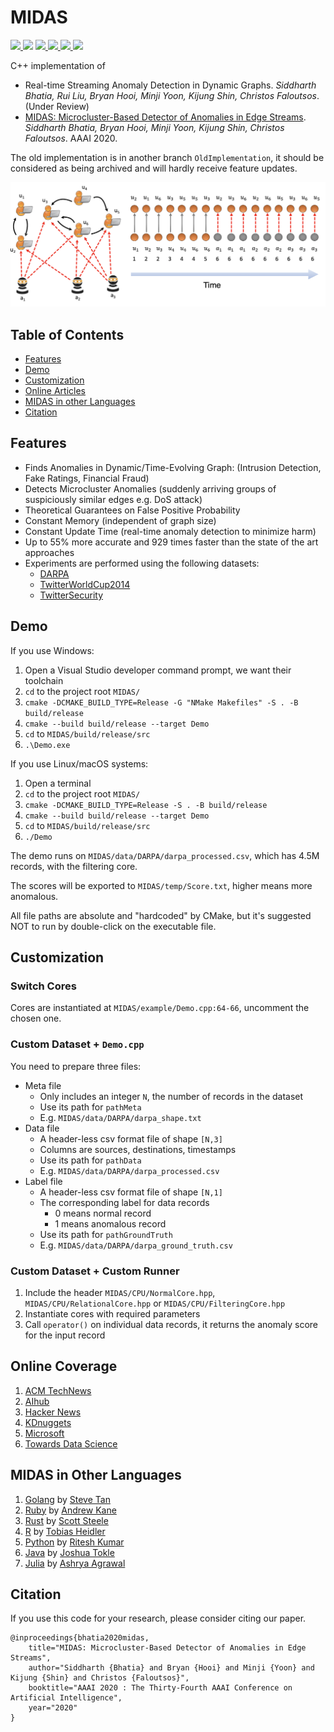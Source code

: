 # MIDAS

<p>
  <a href="https://aaai.org/Conferences/AAAI-20/">
    <img src="http://img.shields.io/badge/AAAI-2020-red.svg">
  </a>
  <a href="https://arxiv.org/pdf/1911.04464.pdf"><img src="http://img.shields.io/badge/Paper-PDF-brightgreen.svg"></a>
  <a href="https://www.comp.nus.edu.sg/~sbhatia/assets/pdf/midasslides.pdf">
      <img src="http://img.shields.io/badge/Slides-PDF-ff9e18.svg">
  </a>
  <a href="https://youtu.be/Bd4PyLCHrto">
    <img src="http://img.shields.io/badge/Talk-Youtube-ff69b4.svg">
  </a>
  <a href="https://www.youtube.com/watch?v=DPmN-uPW8qU"> 
    <img src="https://img.shields.io/badge/Overview-Youtube-orange.svg">
  </a>
  <a href="https://github.com/bhatiasiddharth/MIDAS/blob/master/LICENSE">
    <img src="https://img.shields.io/badge/License-Apache%202.0-blue.svg">
  </a>
</p>

C++ implementation of

- Real-time Streaming Anomaly Detection in Dynamic Graphs. *Siddharth Bhatia, Rui Liu, Bryan Hooi, Minji Yoon, Kijung Shin, Christos Faloutsos*. (Under Review)
- [MIDAS: Microcluster-Based Detector of Anomalies in Edge Streams](https://arxiv.org/pdf/1911.04464.pdf). *Siddharth Bhatia, Bryan Hooi, Minji Yoon, Kijung Shin, Christos Faloutsos*. AAAI 2020.

The old implementation is in another branch `OldImplementation`, it should be considered as being archived and will hardly receive feature updates.

![](asset/Intro.png)

## Table of Contents

- [Features](#features)
- [Demo](#demo)
- [Customization](#customization)
- [Online Articles](#online-articles)
- [MIDAS in other Languages](#midas-in-other-languages)
- [Citation](#citation)

## Features

- Finds Anomalies in Dynamic/Time-Evolving Graph: (Intrusion Detection, Fake Ratings, Financial Fraud)
- Detects Microcluster Anomalies (suddenly arriving groups of suspiciously similar edges e.g. DoS attack)
- Theoretical Guarantees on False Positive Probability
- Constant Memory (independent of graph size)
- Constant Update Time (real-time anomaly detection to minimize harm)
- Up to 55% more accurate and 929 times faster than the state of the art approaches
- Experiments are performed using the following datasets: 
  - [DARPA](https://www.ll.mit.edu/r-d/datasets/1998-darpa-intrusion-detection-evaluation-dataset)
  - [TwitterWorldCup2014](http://odds.cs.stonybrook.edu/twitterworldcup2014-dataset)
  - [TwitterSecurity](http://odds.cs.stonybrook.edu/twittersecurity-dataset)

## Demo

If you use Windows:

1. Open a Visual Studio developer command prompt, we want their toolchain
1. `cd` to the project root `MIDAS/`
1. `cmake -DCMAKE_BUILD_TYPE=Release -G "NMake Makefiles" -S . -B build/release`
1. `cmake --build build/release --target Demo`
1. `cd` to `MIDAS/build/release/src`
1. `.\Demo.exe`

If you use Linux/macOS systems:

1. Open a terminal
1. `cd` to the project root `MIDAS/`
1. `cmake -DCMAKE_BUILD_TYPE=Release -S . -B build/release`
1. `cmake --build build/release --target Demo`
1. `cd` to `MIDAS/build/release/src`
1. `./Demo`

The demo runs on `MIDAS/data/DARPA/darpa_processed.csv`, which has 4.5M records, with the filtering core.

The scores will be exported to `MIDAS/temp/Score.txt`, higher means more anomalous.

All file paths are absolute and "hardcoded" by CMake, but it's suggested NOT to run by double-click on the executable file.

## Customization

### Switch Cores

Cores are instantiated at `MIDAS/example/Demo.cpp:64-66`, uncomment the chosen one.

### Custom Dataset + `Demo.cpp`

You need to prepare three files:

- Meta file
  - Only includes an integer `N`, the number of records in the dataset
  - Use its path for `pathMeta`
  - E.g. `MIDAS/data/DARPA/darpa_shape.txt`
- Data file
  - A header-less csv format file of shape `[N,3]`
  - Columns are sources, destinations, timestamps
  - Use its path for `pathData`
  - E.g. `MIDAS/data/DARPA/darpa_processed.csv`
- Label file
  - A header-less csv format file of shape `[N,1]`
  - The corresponding label for data records
    - 0 means normal record
    - 1 means anomalous record
  - Use its path for `pathGroundTruth`
  - E.g. `MIDAS/data/DARPA/darpa_ground_truth.csv`

### Custom Dataset + Custom Runner

1. Include the header `MIDAS/CPU/NormalCore.hpp`, `MIDAS/CPU/RelationalCore.hpp` or `MIDAS/CPU/FilteringCore.hpp`
1. Instantiate cores with required parameters
1. Call `operator()` on individual data records, it returns the anomaly score for the input record

## Online Coverage

1. [ACM TechNews](https://technews.acm.org/archives.cfm?fo=2020-05-may/may-06-2020.html)
2. [AIhub](https://aihub.org/2020/05/01/interview-with-siddharth-bhatia-a-new-approach-for-anomaly-detection/)
3. [Hacker News](https://news.ycombinator.com/item?id=22802604)
4. [KDnuggets](https://www.kdnuggets.com/2020/04/midas-new-baseline-anomaly-detection-graphs.html)
5. [Microsoft](https://techcommunity.microsoft.com/t5/azure-sentinel/announcing-the-azure-sentinel-hackathon-winners/ba-p/1548240)
6. [Towards Data Science](https://towardsdatascience.com/controlling-fake-news-using-graphs-and-statistics-31ed116a986f)

## MIDAS in Other Languages

1. [Golang](https://github.com/steve0hh/midas) by [Steve Tan](https://github.com/steve0hh)
2. [Ruby](https://github.com/ankane/midas) by [Andrew Kane](https://github.com/ankane)
3. [Rust](https://github.com/scooter-dangle/midas_rs) by [Scott Steele](https://github.com/scooter-dangle)
4. [R](https://github.com/pteridin/MIDASwrappeR) by [Tobias Heidler](https://github.com/pteridin)
5. [Python](https://github.com/ritesh99rakesh/pyMIDAS) by [Ritesh Kumar](https://github.com/ritesh99rakesh)
6. [Java](https://github.com/jotok/MIDAS-Java) by [Joshua Tokle](https://github.com/jotok)
7. [Julia](https://github.com/ashryaagr/MIDAS.jl) by [Ashrya Agrawal](https://github.com/ashryaagr)

## Citation

If you use this code for your research, please consider citing our paper.

```
@inproceedings{bhatia2020midas,
    title="MIDAS: Microcluster-Based Detector of Anomalies in Edge Streams",
    author="Siddharth {Bhatia} and Bryan {Hooi} and Minji {Yoon} and Kijung {Shin} and Christos {Faloutsos}",
    booktitle="AAAI 2020 : The Thirty-Fourth AAAI Conference on Artificial Intelligence",
    year="2020"
}
```
